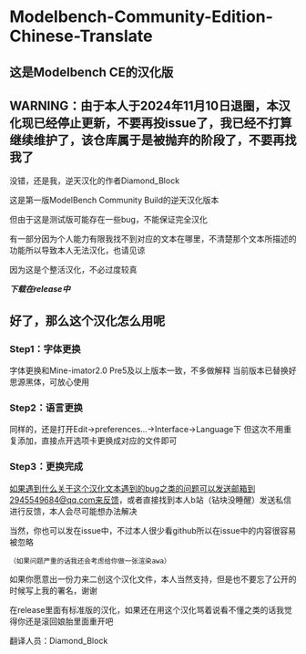 # Modelbench-Community-Edition-Chinese-Translate
## 这是Modelbench CE的汉化版
## WARNING：由于本人于2024年11月10日退圈，本汉化现已经停止更新，不要再投issue了，我已经不打算继续维护了，该仓库属于是被抛弃的阶段了，不要再找我了  
  
没错，还是我，逆天汉化的作者Diamond_Block  

这是第一版ModelBench Community Build的逆天汉化版本  

但由于这是测试版可能存在一些bug，不能保证完全汉化  

有一部分因为个人能力有限我找不到对应的文本在哪里，不清楚那个文本所描述的功能所以导致本人无法汉化，也请见谅  

因为这是个整活汉化，不必过度较真  

***下载在release中***  

## 好了，那么这个汉化怎么用呢
### Step1：字体更换
字体更换和Mine-imator2.0 Pre5及以上版本一致，不多做解释
当前版本已替换好思源黑体，可放心使用
### Step2：语言更换
同样的，还是打开Edit→preferences...→Interface→Language下
但这次不用重复添加，直接点开选项卡更换成对应的文件即可
### Step3：更换完成

如果遇到什么关于这个汉化文本遇到的bug之类的问题可以发送邮箱到2945549684@qq.com来反馈，或者直接找到本人b站（钻块没睡醒）发送私信进行反馈，本人会尽可能想办法解决  

当然，你也可以发在issue中，不过本人很少看github所以在issue中的内容很容易被忽略  

	（如果问题严重的话我还会考虑给你做一张渲染awa）
如果你愿意出一份力来二创这个汉化文件，本人当然支持，但是也不要忘了公开的时候写上我的署名，谢谢  

在release里面有标准版的汉化，如果还在用这个汉化骂着说看不懂之类的话我觉得你还是滚回娘胎里面重开吧  


翻译人员：Diamond_Block
